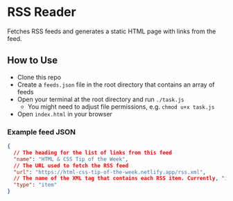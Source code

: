 # RSS Reader

Fetches RSS feeds and generates a static HTML page with links from the feed.

## How to Use

- Clone this repo
- Create a `feeds.json` file in the root directory that contains an array of feeds
- Open your terminal at the root directory and run `./task.js`
  - You might need to adjust file permissions, e.g. `chmod u+x task.js`
- Open `index.html` in your browser

### Example feed JSON

```json
{
  // The heading for the list of links from this feed
  "name": "HTML & CSS Tip of the Week",
  // The URL used to fetch the RSS feed
  "url": "https://html-css-tip-of-the-week.netlify.app/rss.xml",
  // The name of the XML tag that contains each RSS item. Currently, "item" is your best bet. More support may come in the future.
  "type": "item"
}
```
